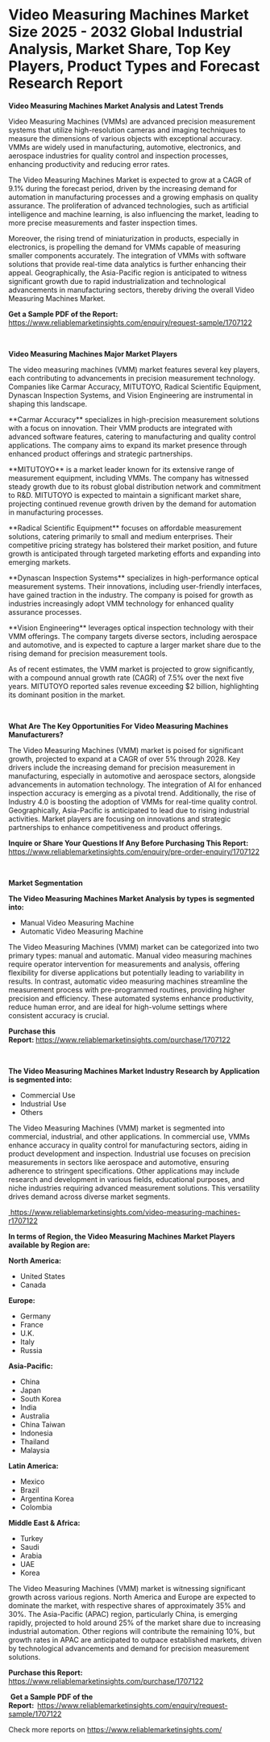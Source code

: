 <p><h1>Video Measuring Machines Market Size 2025 - 2032 Global Industrial Analysis, Market Share, Top Key Players, Product Types and Forecast Research Report</h1></p><p><strong>Video Measuring Machines Market Analysis and Latest Trends</strong></p>
<p><p>Video Measuring Machines (VMMs) are advanced precision measurement systems that utilize high-resolution cameras and imaging techniques to measure the dimensions of various objects with exceptional accuracy. VMMs are widely used in manufacturing, automotive, electronics, and aerospace industries for quality control and inspection processes, enhancing productivity and reducing error rates.</p><p>The Video Measuring Machines Market is expected to grow at a CAGR of 9.1% during the forecast period, driven by the increasing demand for automation in manufacturing processes and a growing emphasis on quality assurance. The proliferation of advanced technologies, such as artificial intelligence and machine learning, is also influencing the market, leading to more precise measurements and faster inspection times.</p><p>Moreover, the rising trend of miniaturization in products, especially in electronics, is propelling the demand for VMMs capable of measuring smaller components accurately. The integration of VMMs with software solutions that provide real-time data analytics is further enhancing their appeal. Geographically, the Asia-Pacific region is anticipated to witness significant growth due to rapid industrialization and technological advancements in manufacturing sectors, thereby driving the overall Video Measuring Machines Market.</p></p>
<p><strong>Get a Sample PDF of the Report:&nbsp;</strong> <a href="https://www.reliablemarketinsights.com/enquiry/request-sample/1707122?utm_campaign=1558&utm_medium=2&utm_source=Github&utm_content=ia&utm_term=20022025&utm_id=video-measuring-machines">https://www.reliablemarketinsights.com/enquiry/request-sample/1707122</a></p>
<p>&nbsp;</p>
<p><strong>Video Measuring Machines Major Market Players</strong></p>
<p><p>The video measuring machines (VMM) market features several key players, each contributing to advancements in precision measurement technology. Companies like Carmar Accuracy, MITUTOYO, Radical Scientific Equipment, Dynascan Inspection Systems, and Vision Engineering are instrumental in shaping this landscape.</p><p>**Carmar Accuracy** specializes in high-precision measurement solutions with a focus on innovation. Their VMM products are integrated with advanced software features, catering to manufacturing and quality control applications. The company aims to expand its market presence through enhanced product offerings and strategic partnerships.</p><p>**MITUTOYO** is a market leader known for its extensive range of measurement equipment, including VMMs. The company has witnessed steady growth due to its robust global distribution network and commitment to R&D. MITUTOYO is expected to maintain a significant market share, projecting continued revenue growth driven by the demand for automation in manufacturing processes.</p><p>**Radical Scientific Equipment** focuses on affordable measurement solutions, catering primarily to small and medium enterprises. Their competitive pricing strategy has bolstered their market position, and future growth is anticipated through targeted marketing efforts and expanding into emerging markets.</p><p>**Dynascan Inspection Systems** specializes in high-performance optical measurement systems. Their innovations, including user-friendly interfaces, have gained traction in the industry. The company is poised for growth as industries increasingly adopt VMM technology for enhanced quality assurance processes.</p><p>**Vision Engineering** leverages optical inspection technology with their VMM offerings. The company targets diverse sectors, including aerospace and automotive, and is expected to capture a larger market share due to the rising demand for precision measurement tools.</p><p>As of recent estimates, the VMM market is projected to grow significantly, with a compound annual growth rate (CAGR) of 7.5% over the next five years. MITUTOYO reported sales revenue exceeding $2 billion, highlighting its dominant position in the market.</p></p>
<p>&nbsp;</p>
<p><strong>What Are The Key Opportunities For Video Measuring Machines Manufacturers?</strong></p>
<p><p>The Video Measuring Machines (VMM) market is poised for significant growth, projected to expand at a CAGR of over 5% through 2028. Key drivers include the increasing demand for precision measurement in manufacturing, especially in automotive and aerospace sectors, alongside advancements in automation technology. The integration of AI for enhanced inspection accuracy is emerging as a pivotal trend. Additionally, the rise of Industry 4.0 is boosting the adoption of VMMs for real-time quality control. Geographically, Asia-Pacific is anticipated to lead due to rising industrial activities. Market players are focusing on innovations and strategic partnerships to enhance competitiveness and product offerings.</p></p>
<p><strong>Inquire or Share Your Questions If Any Before Purchasing This Report:</strong> <a href="https://www.reliablemarketinsights.com/enquiry/pre-order-enquiry/1707122?utm_campaign=1558&utm_medium=2&utm_source=Github&utm_content=ia&utm_term=20022025&utm_id=video-measuring-machines">https://www.reliablemarketinsights.com/enquiry/pre-order-enquiry/1707122</a></p>
<p>&nbsp;</p>
<p><strong>Market Segmentation</strong></p>
<p><strong>The Video Measuring Machines Market Analysis by types is segmented into:</strong></p>
<p><ul><li>Manual Video Measuring Machine</li><li>Automatic Video Measuring Machine</li></ul></p>
<p><p>The Video Measuring Machines (VMM) market can be categorized into two primary types: manual and automatic. Manual video measuring machines require operator intervention for measurements and analysis, offering flexibility for diverse applications but potentially leading to variability in results. In contrast, automatic video measuring machines streamline the measurement process with pre-programmed routines, providing higher precision and efficiency. These automated systems enhance productivity, reduce human error, and are ideal for high-volume settings where consistent accuracy is crucial.</p></p>
<p><strong>Purchase this Report:&nbsp;</strong><a href="https://www.reliablemarketinsights.com/purchase/1707122?utm_campaign=1558&utm_medium=2&utm_source=Github&utm_content=ia&utm_term=20022025&utm_id=video-measuring-machines">https://www.reliablemarketinsights.com/purchase/1707122</a></p>
<p>&nbsp;</p>
<p><strong>The Video Measuring Machines Market Industry Research by Application is segmented into:</strong></p>
<p><ul><li>Commercial Use</li><li>Industrial Use</li><li>Others</li></ul></p>
<p><p>The Video Measuring Machines (VMM) market is segmented into commercial, industrial, and other applications. In commercial use, VMMs enhance accuracy in quality control for manufacturing sectors, aiding in product development and inspection. Industrial use focuses on precision measurements in sectors like aerospace and automotive, ensuring adherence to stringent specifications. Other applications may include research and development in various fields, educational purposes, and niche industries requiring advanced measurement solutions. This versatility drives demand across diverse market segments.</p></p>
<p><a href="https://www.reliablemarketinsights.com/video-measuring-machines-r1707122?utm_campaign=1558&utm_medium=2&utm_source=Github&utm_content=ia&utm_term=20022025&utm_id=video-measuring-machines">&nbsp;https://www.reliablemarketinsights.com/video-measuring-machines-r1707122</a></p>
<p><strong>In terms of Region, the Video Measuring Machines Market Players available by Region are:</strong></p>
<p>
    <p> <strong> North America: </strong>
        <ul>
            <li>United States</li>
            <li>Canada</li>
        </ul>
        </p> 
    <p> <strong> Europe: </strong>
        <ul>
            <li>Germany</li>
            <li>France</li>
            <li>U.K.</li>
            <li>Italy</li>
            <li>Russia</li>
        </ul>
        </p> 
    <p> <strong> Asia-Pacific: </strong>
        <ul>
            <li>China</li>
            <li>Japan</li>
            <li>South Korea</li>
            <li>India</li>
            <li>Australia</li>
            <li>China Taiwan</li>
            <li>Indonesia</li>
            <li>Thailand</li>
            <li>Malaysia</li>
        </ul>
        </p> 
    <p> <strong> Latin America: </strong>
        <ul>
            <li>Mexico</li>
            <li>Brazil</li>
            <li>Argentina Korea</li>
            <li>Colombia</li>
        </ul>
        </p> 
    <p> <strong> Middle East & Africa: </strong>
        <ul>
            <li>Turkey</li>
            <li>Saudi</li>
            <li>Arabia</li>
            <li>UAE</li>
            <li>Korea</li>
        </ul>
    </p>
    </p>
<p><p>The Video Measuring Machines (VMM) market is witnessing significant growth across various regions. North America and Europe are expected to dominate the market, with respective shares of approximately 35% and 30%. The Asia-Pacific (APAC) region, particularly China, is emerging rapidly, projected to hold around 25% of the market share due to increasing industrial automation. Other regions will contribute the remaining 10%, but growth rates in APAC are anticipated to outpace established markets, driven by technological advancements and demand for precision measurement solutions.</p></p>
<p><strong>Purchase this Report: </strong><a href="https://www.reliablemarketinsights.com/purchase/1707122?utm_campaign=1558&utm_medium=2&utm_source=Github&utm_content=ia&utm_term=20022025&utm_id=video-measuring-machines">https://www.reliablemarketinsights.com/purchase/1707122</a></p>
<p>&nbsp;<strong>Get a Sample PDF of the Report:&nbsp;&nbsp;</strong><a href="https://www.reliablemarketinsights.com/enquiry/request-sample/1707122?utm_campaign=1558&utm_medium=2&utm_source=Github&utm_content=ia&utm_term=20022025&utm_id=video-measuring-machines">https://www.reliablemarketinsights.com/enquiry/request-sample/1707122</a></p>
<p><strong></strong></p>
<p>Check more reports on <a href="https://www.reliablemarketinsights.com/?utm_campaign=1558&utm_medium=2&utm_source=Github&utm_content=ia&utm_term=20022025&utm_id=video-measuring-machines">https://www.reliablemarketinsights.com/</a></p>